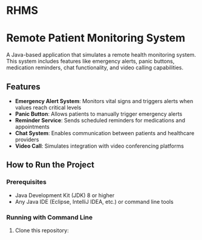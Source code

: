 # RHMS
# Remote Patient Monitoring System

A Java-based application that simulates a remote health monitoring system. This system includes features like emergency alerts, panic buttons, medication reminders, chat functionality, and video calling capabilities.

## Features

- **Emergency Alert System**: Monitors vital signs and triggers alerts when values reach critical levels
- **Panic Button**: Allows patients to manually trigger emergency alerts
- **Reminder Service**: Sends scheduled reminders for medications and appointments
- **Chat System**: Enables communication between patients and healthcare providers
- **Video Call**: Simulates integration with video conferencing platforms

## How to Run the Project

### Prerequisites
- Java Development Kit (JDK) 8 or higher
- Any Java IDE (Eclipse, IntelliJ IDEA, etc.) or command line tools

### Running with Command Line
1. Clone this repository:
